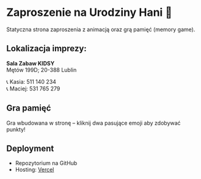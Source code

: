 # Zaproszenie na Urodziny Hani 🎉

Statyczna strona zaproszenia z animacją oraz grą pamięć (memory game).

## Lokalizacja imprezy:
**Sala Zabaw KIDSY**  
Mętów 199D; 20-388 Lublin

📞 Kasia: 511 140 234  
📞 Maciej: 531 765 279

## Gra pamięć
Gra wbudowana w stronę – kliknij dwa pasujące emoji aby zdobywać punkty!

## Deployment
- Repozytorium na GitHub
- Hosting: [Vercel](https://vercel.com/)
